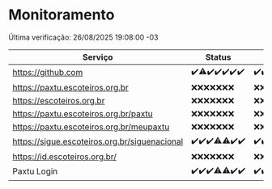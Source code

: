# Monitoramento

Última verificação: 26/08/2025 19:08:00 -03

|Serviço|Status|Últimas 24h|
|---|---|---|
|https://github.com|<span title="2025-08-19: OK=23">✔️</span><span title="2025-08-20: OK=22, Falhas=1">⚠️</span><span title="2025-08-21: OK=23">✔️</span><span title="2025-08-22: OK=23">✔️</span><span title="2025-08-23: OK=23">✔️</span><span title="2025-08-24: OK=23">✔️</span><span title="2025-08-25: OK=21">✔️</span>|<span title="25/08/2025 19:09:00 -03 : 200">✔️</span><span title="25/08/2025 20:09:00 -03 : 200">✔️</span><span title="25/08/2025 21:46:00 -03 : 200">✔️</span><span title="25/08/2025 23:25:00 -03 : 200">✔️</span><span title="26/08/2025 00:35:00 -03 : 200">✔️</span><span title="26/08/2025 01:12:00 -03 : 200">✔️</span><span title="26/08/2025 02:10:00 -03 : 200">✔️</span><span title="26/08/2025 03:15:00 -03 : 200">✔️</span><span title="26/08/2025 04:10:00 -03 : 200">✔️</span><span title="26/08/2025 05:14:00 -03 : 200">✔️</span><span title="26/08/2025 06:10:00 -03 : 200">✔️</span><span title="26/08/2025 07:10:00 -03 : 200">✔️</span><span title="26/08/2025 08:08:00 -03 : 200">✔️</span><span title="26/08/2025 09:19:00 -03 : 200">✔️</span><span title="26/08/2025 10:25:00 -03 : 200">✔️</span><span title="26/08/2025 11:08:00 -03 : 200">✔️</span><span title="26/08/2025 12:09:00 -03 : 200">✔️</span><span title="26/08/2025 13:11:00 -03 : 200">✔️</span><span title="26/08/2025 14:08:00 -03 : 200">✔️</span><span title="26/08/2025 15:13:00 -03 : 200">✔️</span><span title="26/08/2025 16:07:00 -03 : 200">✔️</span><span title="26/08/2025 17:10:00 -03 : 200">✔️</span><span title="26/08/2025 18:08:00 -03 : 200">✔️</span><span title="26/08/2025 19:08:00 -03 : 200">✔️</span>|
|https://paxtu.escoteiros.org.br|<span title="2025-08-19: Falhas=23">❌</span><span title="2025-08-20: Falhas=23">❌</span><span title="2025-08-21: Falhas=23">❌</span><span title="2025-08-22: Falhas=23">❌</span><span title="2025-08-23: Falhas=23">❌</span><span title="2025-08-24: Falhas=23">❌</span><span title="2025-08-25: Falhas=21">❌</span>|<span title="25/08/2025 19:09:00 -03 : 403">❌</span><span title="25/08/2025 20:09:00 -03 : 403">❌</span><span title="25/08/2025 21:46:00 -03 : 403">❌</span><span title="25/08/2025 23:25:00 -03 : 403">❌</span><span title="26/08/2025 00:35:00 -03 : 403">❌</span><span title="26/08/2025 01:12:00 -03 : 403">❌</span><span title="26/08/2025 02:10:00 -03 : 403">❌</span><span title="26/08/2025 03:15:00 -03 : 403">❌</span><span title="26/08/2025 04:10:00 -03 : 403">❌</span><span title="26/08/2025 05:14:00 -03 : 403">❌</span><span title="26/08/2025 06:10:00 -03 : 403">❌</span><span title="26/08/2025 07:10:00 -03 : 403">❌</span><span title="26/08/2025 08:08:00 -03 : 403">❌</span><span title="26/08/2025 09:19:00 -03 : 403">❌</span><span title="26/08/2025 10:25:00 -03 : 403">❌</span><span title="26/08/2025 11:08:00 -03 : 403">❌</span><span title="26/08/2025 12:09:00 -03 : 403">❌</span><span title="26/08/2025 13:11:00 -03 : 403">❌</span><span title="26/08/2025 14:08:00 -03 : 403">❌</span><span title="26/08/2025 15:13:00 -03 : 403">❌</span><span title="26/08/2025 16:07:00 -03 : 403">❌</span><span title="26/08/2025 17:10:00 -03 : 403">❌</span><span title="26/08/2025 18:08:00 -03 : 403">❌</span><span title="26/08/2025 19:08:00 -03 : 403">❌</span>|
|https://escoteiros.org.br|<span title="2025-08-19: Falhas=23">❌</span><span title="2025-08-20: Falhas=23">❌</span><span title="2025-08-21: Falhas=23">❌</span><span title="2025-08-22: Falhas=23">❌</span><span title="2025-08-23: Falhas=23">❌</span><span title="2025-08-24: Falhas=23">❌</span><span title="2025-08-25: Falhas=21">❌</span>|<span title="25/08/2025 19:09:00 -03 : 403">❌</span><span title="25/08/2025 20:09:00 -03 : 403">❌</span><span title="25/08/2025 21:46:00 -03 : 403">❌</span><span title="25/08/2025 23:25:00 -03 : 403">❌</span><span title="26/08/2025 00:35:00 -03 : 403">❌</span><span title="26/08/2025 01:12:00 -03 : 403">❌</span><span title="26/08/2025 02:10:00 -03 : 403">❌</span><span title="26/08/2025 03:15:00 -03 : 403">❌</span><span title="26/08/2025 04:10:00 -03 : 403">❌</span><span title="26/08/2025 05:14:00 -03 : 403">❌</span><span title="26/08/2025 06:10:00 -03 : 403">❌</span><span title="26/08/2025 07:10:00 -03 : 403">❌</span><span title="26/08/2025 08:08:00 -03 : 403">❌</span><span title="26/08/2025 09:19:00 -03 : 403">❌</span><span title="26/08/2025 10:25:00 -03 : 403">❌</span><span title="26/08/2025 11:08:00 -03 : 403">❌</span><span title="26/08/2025 12:09:00 -03 : 403">❌</span><span title="26/08/2025 13:11:00 -03 : 403">❌</span><span title="26/08/2025 14:08:00 -03 : 403">❌</span><span title="26/08/2025 15:13:00 -03 : 403">❌</span><span title="26/08/2025 16:07:00 -03 : 403">❌</span><span title="26/08/2025 17:10:00 -03 : 403">❌</span><span title="26/08/2025 18:08:00 -03 : 403">❌</span><span title="26/08/2025 19:08:00 -03 : 403">❌</span>|
|https://paxtu.escoteiros.org.br/paxtu|<span title="2025-08-19: Falhas=23">❌</span><span title="2025-08-20: Falhas=23">❌</span><span title="2025-08-21: Falhas=23">❌</span><span title="2025-08-22: Falhas=23">❌</span><span title="2025-08-23: Falhas=23">❌</span><span title="2025-08-24: Falhas=23">❌</span><span title="2025-08-25: Falhas=21">❌</span>|<span title="25/08/2025 19:09:00 -03 : 403">❌</span><span title="25/08/2025 20:09:00 -03 : 403">❌</span><span title="25/08/2025 21:46:00 -03 : 403">❌</span><span title="25/08/2025 23:25:00 -03 : 403">❌</span><span title="26/08/2025 00:35:00 -03 : 403">❌</span><span title="26/08/2025 01:12:00 -03 : 403">❌</span><span title="26/08/2025 02:10:00 -03 : 403">❌</span><span title="26/08/2025 03:15:00 -03 : 403">❌</span><span title="26/08/2025 04:10:00 -03 : 403">❌</span><span title="26/08/2025 05:14:00 -03 : 403">❌</span><span title="26/08/2025 06:10:00 -03 : 403">❌</span><span title="26/08/2025 07:10:00 -03 : 403">❌</span><span title="26/08/2025 08:08:00 -03 : 403">❌</span><span title="26/08/2025 09:19:00 -03 : 403">❌</span><span title="26/08/2025 10:25:00 -03 : 403">❌</span><span title="26/08/2025 11:08:00 -03 : 403">❌</span><span title="26/08/2025 12:09:00 -03 : 403">❌</span><span title="26/08/2025 13:11:00 -03 : 403">❌</span><span title="26/08/2025 14:08:00 -03 : 403">❌</span><span title="26/08/2025 15:13:00 -03 : 403">❌</span><span title="26/08/2025 16:07:00 -03 : 403">❌</span><span title="26/08/2025 17:10:00 -03 : 403">❌</span><span title="26/08/2025 18:08:00 -03 : 403">❌</span><span title="26/08/2025 19:08:00 -03 : 403">❌</span>|
|https://paxtu.escoteiros.org.br/meupaxtu|<span title="2025-08-19: Falhas=23">❌</span><span title="2025-08-20: Falhas=23">❌</span><span title="2025-08-21: Falhas=23">❌</span><span title="2025-08-22: Falhas=23">❌</span><span title="2025-08-23: Falhas=23">❌</span><span title="2025-08-24: Falhas=23">❌</span><span title="2025-08-25: Falhas=21">❌</span>|<span title="25/08/2025 19:09:00 -03 : 403">❌</span><span title="25/08/2025 20:09:00 -03 : 403">❌</span><span title="25/08/2025 21:46:00 -03 : 403">❌</span><span title="25/08/2025 23:25:00 -03 : 403">❌</span><span title="26/08/2025 00:35:00 -03 : 403">❌</span><span title="26/08/2025 01:12:00 -03 : 403">❌</span><span title="26/08/2025 02:10:00 -03 : 403">❌</span><span title="26/08/2025 03:15:00 -03 : 403">❌</span><span title="26/08/2025 04:10:00 -03 : 403">❌</span><span title="26/08/2025 05:14:00 -03 : 403">❌</span><span title="26/08/2025 06:10:00 -03 : 403">❌</span><span title="26/08/2025 07:10:00 -03 : 403">❌</span><span title="26/08/2025 08:08:00 -03 : 403">❌</span><span title="26/08/2025 09:19:00 -03 : 403">❌</span><span title="26/08/2025 10:25:00 -03 : 403">❌</span><span title="26/08/2025 11:08:00 -03 : 403">❌</span><span title="26/08/2025 12:09:00 -03 : 403">❌</span><span title="26/08/2025 13:11:00 -03 : 403">❌</span><span title="26/08/2025 14:08:00 -03 : 403">❌</span><span title="26/08/2025 15:13:00 -03 : 403">❌</span><span title="26/08/2025 16:07:00 -03 : 403">❌</span><span title="26/08/2025 17:10:00 -03 : 403">❌</span><span title="26/08/2025 18:08:00 -03 : 403">❌</span><span title="26/08/2025 19:08:00 -03 : 403">❌</span>|
|https://sigue.escoteiros.org.br/siguenacional|<span title="2025-08-19: OK=23">✔️</span><span title="2025-08-20: OK=23">✔️</span><span title="2025-08-21: OK=23">✔️</span><span title="2025-08-22: OK=22, Falhas=1">⚠️</span><span title="2025-08-23: OK=21, Falhas=2">⚠️</span><span title="2025-08-24: OK=23">✔️</span><span title="2025-08-25: OK=21">✔️</span>|<span title="25/08/2025 19:09:00 -03 : 200">✔️</span><span title="25/08/2025 20:09:00 -03 : 200">✔️</span><span title="25/08/2025 21:46:00 -03 : 200">✔️</span><span title="25/08/2025 23:25:00 -03 : 200">✔️</span><span title="26/08/2025 00:35:00 -03 : 200">✔️</span><span title="26/08/2025 01:12:00 -03 : 200">✔️</span><span title="26/08/2025 02:10:00 -03 : 200">✔️</span><span title="26/08/2025 03:15:00 -03 : 200">✔️</span><span title="26/08/2025 04:10:00 -03 : 200">✔️</span><span title="26/08/2025 05:14:00 -03 : 200">✔️</span><span title="26/08/2025 06:10:00 -03 : 200">✔️</span><span title="26/08/2025 07:10:00 -03 : 200">✔️</span><span title="26/08/2025 08:08:00 -03 : 200">✔️</span><span title="26/08/2025 09:19:00 -03 : 200">✔️</span><span title="26/08/2025 10:25:00 -03 : 200">✔️</span><span title="26/08/2025 11:08:00 -03 : 200">✔️</span><span title="26/08/2025 12:09:00 -03 : 200">✔️</span><span title="26/08/2025 13:11:00 -03 : 200">✔️</span><span title="26/08/2025 14:08:00 -03 : 200">✔️</span><span title="26/08/2025 15:13:00 -03 : 200">✔️</span><span title="26/08/2025 16:07:00 -03 : 200">✔️</span><span title="26/08/2025 17:10:00 -03 : 200">✔️</span><span title="26/08/2025 18:08:00 -03 : 200">✔️</span><span title="26/08/2025 19:08:00 -03 : 200">✔️</span>|
|https://id.escoteiros.org.br/|<span title="2025-08-19: Falhas=23">❌</span><span title="2025-08-20: Falhas=23">❌</span><span title="2025-08-21: Falhas=23">❌</span><span title="2025-08-22: Falhas=23">❌</span><span title="2025-08-23: Falhas=23">❌</span><span title="2025-08-24: Falhas=23">❌</span><span title="2025-08-25: Falhas=21">❌</span>|<span title="25/08/2025 19:09:00 -03 : 403">❌</span><span title="25/08/2025 20:09:00 -03 : 403">❌</span><span title="25/08/2025 21:46:00 -03 : 403">❌</span><span title="25/08/2025 23:25:00 -03 : 403">❌</span><span title="26/08/2025 00:35:00 -03 : 403">❌</span><span title="26/08/2025 01:12:00 -03 : 403">❌</span><span title="26/08/2025 02:10:00 -03 : 403">❌</span><span title="26/08/2025 03:15:00 -03 : 403">❌</span><span title="26/08/2025 04:10:00 -03 : 403">❌</span><span title="26/08/2025 05:14:00 -03 : 403">❌</span><span title="26/08/2025 06:10:00 -03 : 403">❌</span><span title="26/08/2025 07:10:00 -03 : 403">❌</span><span title="26/08/2025 08:08:00 -03 : 403">❌</span><span title="26/08/2025 09:19:00 -03 : 403">❌</span><span title="26/08/2025 10:25:00 -03 : 403">❌</span><span title="26/08/2025 11:08:00 -03 : 403">❌</span><span title="26/08/2025 12:09:00 -03 : 403">❌</span><span title="26/08/2025 13:11:00 -03 : 403">❌</span><span title="26/08/2025 14:08:00 -03 : 403">❌</span><span title="26/08/2025 15:13:00 -03 : 403">❌</span><span title="26/08/2025 16:07:00 -03 : 403">❌</span><span title="26/08/2025 17:10:00 -03 : 403">❌</span><span title="26/08/2025 18:08:00 -03 : 403">❌</span><span title="26/08/2025 19:08:00 -03 : 403">❌</span>|
|Paxtu Login|<span title="2025-08-19: OK=23">✔️</span><span title="2025-08-20: OK=23">✔️</span><span title="2025-08-21: OK=23">✔️</span><span title="2025-08-22: OK=22, Falhas=1">⚠️</span><span title="2025-08-23: OK=22, Falhas=1">⚠️</span><span title="2025-08-24: OK=23">✔️</span><span title="2025-08-25: OK=21">✔️</span>|<span title="25/08/2025 19:09:00 -03 : 200">✔️</span><span title="25/08/2025 20:09:00 -03 : 200">✔️</span><span title="25/08/2025 21:46:00 -03 : 200">✔️</span><span title="25/08/2025 23:25:00 -03 : 200">✔️</span><span title="26/08/2025 00:35:00 -03 : 200">✔️</span><span title="26/08/2025 01:12:00 -03 : 200">✔️</span><span title="26/08/2025 02:10:00 -03 : 200">✔️</span><span title="26/08/2025 03:15:00 -03 : 200">✔️</span><span title="26/08/2025 04:10:00 -03 : 200">✔️</span><span title="26/08/2025 05:14:00 -03 : 200">✔️</span><span title="26/08/2025 06:10:00 -03 : 200">✔️</span><span title="26/08/2025 07:10:00 -03 : 200">✔️</span><span title="26/08/2025 08:08:00 -03 : 200">✔️</span><span title="26/08/2025 09:19:00 -03 : 200">✔️</span><span title="26/08/2025 10:25:00 -03 : 200">✔️</span><span title="26/08/2025 11:08:00 -03 : 200">✔️</span><span title="26/08/2025 12:09:00 -03 : 200">✔️</span><span title="26/08/2025 13:11:00 -03 : 200">✔️</span><span title="26/08/2025 14:08:00 -03 : 200">✔️</span><span title="26/08/2025 15:13:00 -03 : 200">✔️</span><span title="26/08/2025 16:07:00 -03 : 200">✔️</span><span title="26/08/2025 17:10:00 -03 : 200">✔️</span><span title="26/08/2025 18:08:00 -03 : 200">✔️</span><span title="26/08/2025 19:08:00 -03 : 200">✔️</span>|

